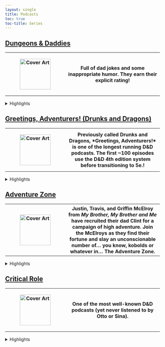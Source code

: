 ```yaml
---
layout: single
title: Podcasts
toc: true
toc-title: Series
---
```


## [Dungeons & Daddies](/dungeons-daddies.md/)

<table class="twoColumn">
    <tbody class="twoColumn">
        <tr class="twoColumn">
            <th class="twoColumn" style="height:100px;width:130px"><figure class="">
                <img src="https://sinalewis.github.io/DnD_session/assets/images/dungeons_daddies_season1.png" alt="Cover Art" height="100px">
                </figure></th>
            <th class="twoColumn">Full of dad jokes and some inappropriate humor. They earn their explicit rating!</th>
        </tr>
    </tbody>
</table>

<details>
<summary>Highlights</summary>

<h4 id="dungeons-daddies-season-1"> Season 1 (complete, 69 episodes) </h4>

<p>Four dads from our world are flung into a land of high fantasy and magic in a quest to rescue their lost sons.</p>

<h4 id="dungeons-daddies-fetch-quest"> Fetch Quest (complete, 3 episodes) </h4>

<p>Fun between seasons mini-series about 3 dogs and a cat.</p>

<h4 id="dungeons-daddies-season-2"> Season 2 (ongoing, 12 episodes) </h4>

<p>The dad's grandkids are tasked with fixing the world that their grandparents kinda jacked up.</p>

<h4 id="dungeons-daddies-mountains-dadness"> At the Mountains of Dadness (complete, 3 episodes) </h4>

<p>A Patreon/<a href="https://store.dungeonsanddaddies.com/products/at-the-mountains-of-dadness-digital-download">store purchase</a> only horror prequel campaign. Set in 1939 this mini-series follows the grandparents of the Dungeons and Daddies dads as they investigate a missing film crew. Played in the Call of Cthulhu system.</p>

</details>


## [Greetings, Adventurers! (Drunks and Dragons)](https://geeklyinc.com/category/drunks-and-dragons/)

<table class="twoColumn">
    <tbody class="twoColumn">
        <tr class="twoColumn">
            <th class="twoColumn" style="height:100px;width:130px"><figure class="">
                <img src="https://sinalewis.github.io/DnD_session/assets/images/greetings_adventurers.jpeg" alt="Cover Art" height="100px">
                </figure></th>
            <th class="twoColumn">Previously called Drunks and Dragons, *Greetings, Adventurers!* is one of the longest running D&D podcasts. The first ~100 episodes use the D&D 4th edition system before transitioning to 5e.!</th>
        </tr>
    </tbody>
</table>

<details>
<summary>Highlights</summary>

<h4 id="greetings-adventurers-campaign-1"> Campaign 1 (complete, 427 episodes)</h4>

<p>Episode 1 begins with Tum Darkblade (Tin Lanning), Thom the Dragonborn (Mike Bachmann), Junpei Iori (Steven Strom), and Aludra (Jennifer Cheek) who find themselves in a very strange situation (engineered by DM Michael DiMauro). With only their wits, the newly formed group must work together to escape certain death and dismemberment in this spooky Halloween themed adventure.</p>

<h4 id="greetings-adventurers-leviathan">  Greetings Adventurers - Leviathan (complete, 10 episodes) </h4>

<p>A side-story interlude hosted by guest DM Fred Greenleaf where 5 adventurers travel deep into a mysterious and unknown underground city, to explore and rescue a team of miners that have recently gone missing.</p>

<h4 id="greetings-adventurers-campaign-2"> Campaign 2 (ongoing, 23 episodes) </h4>

<p>This is a completely brand new campaign set within the world of Campaign 1. No knowledge of Campaign 1 is required to understand and enjoy this campaign, so it's a great place to jump in if you don't want to start a 400+ episode journey.</p>

<p>Episode 0 begins with a group of adventurers of some renown hearing tell of a dragon, a foe for more powerful than they have faced to date, ravaging the lands of House Cromwell. Being that they are as brave as they are heroic they set off to show this beast that you do not mess with the people of this land. And episode 1 continues when the siren call of fate pulls a group of stalwart individuals to the town called Rimeford. Surely this chance encounter will have long lasting ramifications on the realm.</p>

<h4 id="greetings-adventurers-bonus-eps"> Various Bonus Episodes</h4>

</details>

## [Adventure Zone]()

<table class="twoColumn">
    <tbody class="twoColumn">
        <tr class="twoColumn">
            <th class="twoColumn" style="height:100px;width:130px"><figure class="">
                <img src="https://sinalewis.github.io/DnD_session/assets/images/adventure_zone.jpg" alt="Cover Art" height="100px">
                </figure></th>
            <th class="twoColumn">Justin, Travis, and Griffin McElroy from <em>My Brother, My Brother and Me</em> have recruited their dad Clint for a campaign of high adventure. Join the McElroys as they find their fortune and slay an unconscionable number of… you know, kobolds or whatever in… The Adventure Zone.</th>
        </tr>
    </tbody>
</table>

<details>
<summary>Highlights</summary>

<h4 id="adventure-zone"> The Adventure Zone </h4>

<p>Join in the campaign as Justin (Taako), Travis (Magnus) and Clint (Merle), led by Dungeon Master Griffin, take their first steps into the unknown.</p>

<h4 id="ethersea"> Ethersea </h4>

</details>

## [Critical Role]()

<table class="twoColumn">
    <tbody class="twoColumn">
        <tr class="twoColumn">
            <th class="twoColumn" style="height:100px;width:130px"><figure class="">
                <img src="https://sinalewis.github.io/DnD_session/assets/images/critical_role.jpg" alt="Cover Art" height="100px">
                </figure></th>
            <th class="twoColumn">One of the most well-known D&D podcasts (yet never listened to by Otto or Sina).</th>
        </tr>
    </tbody>
</table>

<details>
<summary>Highlights</summary>

    
</details>